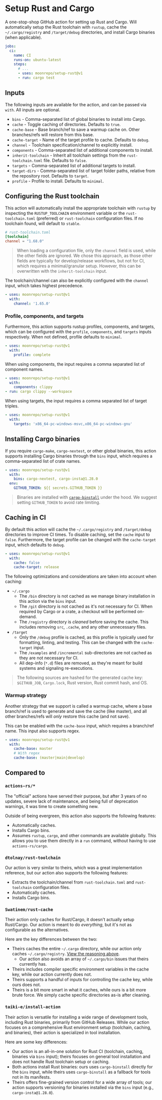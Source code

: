 # Setup Rust and Cargo

A one-stop-shop GitHub action for setting up Rust and Cargo. Will automatically setup the Rust
toolchain with `rustup`, cache the `~/.cargo/registry` and `/target/debug` directories, and install
Cargo binaries (when applicable).

```yaml
jobs:
  ci:
    name: CI
    runs-on: ubuntu-latest
    steps:
      # ...
      - uses: moonrepo/setup-rust@v1
      - run: cargo test
```

## Inputs

The following inputs are available for the action, and can be passed via `with`. All inputs are
optional.

- `bins` - Comma-separated list of global binaries to install into Cargo.
- `cache` - Toggle caching of directories. Defaults to `true`.
- `cache-base` - Base branch/ref to save a warmup cache on. Other branches/refs will restore from
  this base.
- `cache-target` - Name of the target profile to cache. Defaults to `debug`.
- `channel` - Toolchain specification/channel to explicitly install.
- `components` - Comma-separated list of additional components to install.
- `inherit-toolchain` - Inherit all toolchain settings from the `rust-toolchain.toml` file. Defaults
  to `false`.
- `targets` - Comma-separated list of additional targets to install.
- `target-dirs` - Comma-separated list of target folder paths, relative from the repository root.
  Defaults to `target`.
- `profile` - Profile to install. Defaults to `minimal`.

## Configuring the Rust toolchain

This action will automatically install the appropriate toolchain with `rustup` by inspecting the
`RUSTUP_TOOLCHAIN` environment variable or the `rust-toolchain.toml` (preferred) or `rust-toolchain`
configuration files. If no toolchain found, will default to `stable`.

```toml
# rust-toolchain.toml
[toolchain]
channel = "1.68.0"
```

> When loading a configuration file, only the `channel` field is used, while the other fields are
> ignored. We chose this approach, as those other fields are typically for develop/release
> workflows, but not for CI, which requires a minimal/granular setup. However, this can be
> overwritten with the `inherit-toolchain` input.

The toolchain/channel can also be explicitly configured with the `channel` input, which takes
highest precedence.

```yaml
- uses: moonrepo/setup-rust@v1
  with:
    channel: '1.65.0'
```

### Profile, components, and targets

Furthermore, this action supports rustup profiles, components, and targets, which can be configured
with the `profile`, `components`, and `targets` inputs respectively. When not defined, profile
defaults to `minimal`.

```yaml
- uses: moonrepo/setup-rust@v1
  with:
    profile: complete
```

When using components, the input requires a comma separated list of component names.

```yaml
- uses: moonrepo/setup-rust@v1
  with:
    components: clippy
- run: cargo clippy --workspace
```

When using targets, the input requires a comma separated list of target triples.

```yaml
- uses: moonrepo/setup-rust@v1
  with:
    targets: 'x86_64-pc-windows-msvc,x86_64-pc-windows-gnu'
```

## Installing Cargo binaries

If you require `cargo-make`, `cargo-nextest`, or other global binaries, this action supports
installing Cargo binaries through the `bins` input, which requires a comma-separated list of crate
names.

```yaml
- uses: moonrepo/setup-rust@v1
  with:
    bins: cargo-nextest, cargo-insta@1.28.0
  env:
    GITHUB_TOKEN: ${{ secrets.GITHUB_TOKEN }}
```

> Binaries are installed with [`cargo-binstall`](https://crates.io/crates/cargo-binstall) under the
> hood. We suggest setting `GITHUB_TOKEN` to avoid rate limiting.

## Caching in CI

By default this action will cache the `~/.cargo/registry` and `/target/debug` directories to improve
CI times. To disable caching, set the `cache` input to `false`. Furthermore, the target profile can
be changed with the `cache-target` input, which defaults to `debug`.

```yaml
- uses: moonrepo/setup-rust@v1
  with:
    cache: false
    cache-target: release
```

The following optimizations and considerations are taken into account when caching:

- `~/.cargo`
  - The `/bin` directory is not cached as we manage binary installation in this action via the
    `bins` input.
  - The `/git` directory is not cached as it's not necessary for CI. When required by Cargo or a
    crate, a checkout will be performed on-demand.
  - The `/registry` directory is _cleaned_ before saving the cache. This includes removing `src`,
    `.cache`, and any other unnecessary files.
- `/target`
  - Only the `/debug` profile is cached, as this profile is typically used for formatting, linting,
    and testing. This can be changed with the `cache-target` input.
  - The `/examples` and `/incremental` sub-directories are not cached as they are not necessary for
    CI.
  - All dep-info (`*.d`) files are removed, as they're meant for build systems and signaling
    re-executions.

> The following sources are hashed for the generated cache key: `$GITHUB_JOB`, `Cargo.lock`, Rust
> version, Rust commit hash, and OS.

### Warmup strategy

Another strategy that we support is called a warmup cache, where a base branch/ref is used to
generate and save the cache (like master), and all other branches/refs will _only_ restore this
cache (and not save).

This can be enabled with the `cache-base` input, which requires a branch/ref name. This input also
supports regex.

```yaml
- uses: moonrepo/setup-rust@v1
  with:
    cache-base: master
    # With regex
    cache-base: (master|main|develop)
```

## Compared to

### `actions-rs/*`

The "official" actions have served their purpose, but after 3 years of no updates, severe lack of
maintenance, and being full of deprecation warnings, it was time to create something new.

Outside of being evergreen, this action also supports the following features:

- Automatically caches.
- Installs Cargo bins.
- Assumes `rustup`, `cargo`, and other commands are available globally. This allows you to use them
  directly in a `run` command, without having to use `actions-rs/cargo`.

### `dtolnay/rust-toolchain`

Our action is very similar to theirs, which was a great implementation reference, but our action
also supports the following features:

- Extracts the toolchain/channel from `rust-toolchain.toml` and `rust-toolchain` configuration
  files.
- Automatically caches.
- Installs Cargo bins.

### `Swatinem/rust-cache`

Their action only caches for Rust/Cargo, it doesn't actually setup Rust/Cargo. Our action is meant
to do _everything_, but it's not as configurable as the alternatives.

Here are the key differences between the two:

- Theirs caches the entire `~/.cargo` directory, while our action only caches `~/.cargo/registry`.
  [View the reasoning above](#caching-in-ci).
  - Our action also avoids an array of `~/.cargo/bin` issues that theirs currently has.
- Theirs includes compiler specific environment variables in the cache key, while our action
  currently does not.
- Theirs supports a handful of inputs for controlling the cache key, while ours does not.
- Theirs is a bit more smart in what it caches, while ours is a bit more brute force. We simply
  cache specific directories as-is after cleaning.

### `taiki-e/install-action`

Their action is versatile for installing a wide range of development tools, including Rust binaries, primarily from GitHub Releases. While our action focuses on a comprehensive Rust environment setup (toolchain, caching, and binaries), their action is specialized in tool installation.

Here are some key differences:

- Our action is an all-in-one solution for Rust CI (toolchain, caching, binaries via `bins` input); theirs focuses on general tool installation and does not handle Rust toolchain setup or caching.
- Both actions install Rust binaries: ours uses `cargo-binstall` directly for the `bins` input, while theirs uses `cargo-binstall` as a fallback for tools not in its manifests.
- Theirs offers fine-grained version control for a wide array of tools; our action supports versioning for binaries installed via the `bins` input (e.g., `cargo-insta@1.28.0`).
